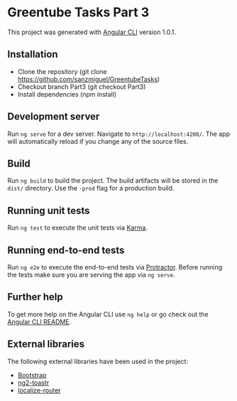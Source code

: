 # Greentube Tasks Part 3

This project was generated with [Angular CLI](https://github.com/angular/angular-cli) version 1.0.1.

## Installation

* Clone the repository (git clone https://github.com/sanzmiguel/GreentubeTasks)
* Checkout branch Part3 (git checkout Part3)
* Install dependencies (npm install)

## Development server

Run `ng serve` for a dev server. Navigate to `http://localhost:4200/`. The app will automatically reload if you change any of the source files.

## Build

Run `ng build` to build the project. The build artifacts will be stored in the `dist/` directory. Use the `-prod` flag for a production build.

## Running unit tests

Run `ng test` to execute the unit tests via [Karma](https://karma-runner.github.io).

## Running end-to-end tests

Run `ng e2e` to execute the end-to-end tests via [Protractor](http://www.protractortest.org/).
Before running the tests make sure you are serving the app via `ng serve`.

## Further help

To get more help on the Angular CLI use `ng help` or go check out the [Angular CLI README](https://github.com/angular/angular-cli/blob/master/README.md).

## External libraries

The following external libraries have been used in the project:

* [Bootstrap](https://github.com/angular/angular-cli/blob/master/docs/documentation/stories/include-bootstrap.md)
* [ng2-toastr](https://github.com/PointInside/ng2-toastr)
* [localize-router](https://github.com/Greentube/localize-router)